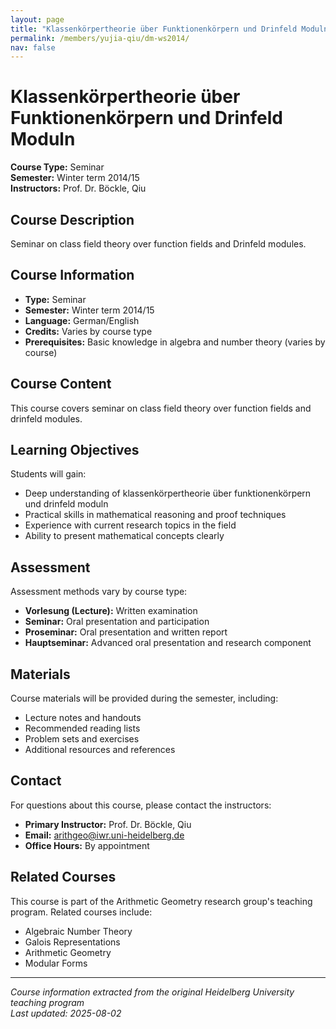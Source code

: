 ```yaml
---
layout: page
title: "Klassenkörpertheorie über Funktionenkörpern und Drinfeld Moduln"
permalink: /members/yujia-qiu/dm-ws2014/
nav: false
---
```


# Klassenkörpertheorie über Funktionenkörpern und Drinfeld Moduln

**Course Type:** Seminar  
**Semester:** Winter term 2014/15  
**Instructors:** Prof. Dr. Böckle, Qiu

## Course Description

Seminar on class field theory over function fields and Drinfeld modules.

## Course Information

- **Type:** Seminar
- **Semester:** Winter term 2014/15
- **Language:** German/English
- **Credits:** Varies by course type
- **Prerequisites:** Basic knowledge in algebra and number theory (varies by course)

## Course Content

This course covers seminar on class field theory over function fields and drinfeld modules.

## Learning Objectives

Students will gain:
- Deep understanding of klassenkörpertheorie über funktionenkörpern und drinfeld moduln
- Practical skills in mathematical reasoning and proof techniques
- Experience with current research topics in the field
- Ability to present mathematical concepts clearly

## Assessment

Assessment methods vary by course type:
- **Vorlesung (Lecture):** Written examination
- **Seminar:** Oral presentation and participation
- **Proseminar:** Oral presentation and written report
- **Hauptseminar:** Advanced oral presentation and research component

## Materials

Course materials will be provided during the semester, including:
- Lecture notes and handouts
- Recommended reading lists
- Problem sets and exercises
- Additional resources and references

## Contact

For questions about this course, please contact the instructors:
- **Primary Instructor:** Prof. Dr. Böckle, Qiu
- **Email:** arithgeo@iwr.uni-heidelberg.de
- **Office Hours:** By appointment

## Related Courses

This course is part of the Arithmetic Geometry research group's teaching program. Related courses include:
- Algebraic Number Theory
- Galois Representations
- Arithmetic Geometry
- Modular Forms

---

*Course information extracted from the original Heidelberg University teaching program*  
*Last updated: 2025-08-02*
